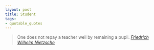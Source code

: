 ```yaml
---
layout: post
title: Student
tags:
- quotable_quotes
---
```



> One does not repay a teacher well by remaining a pupil.
> <cite>[Friedrich Wilhelm Nietzsche][1]</cite>

[1]:https://en.wikipedia.org/wiki/Friedrich_Nietzsche
